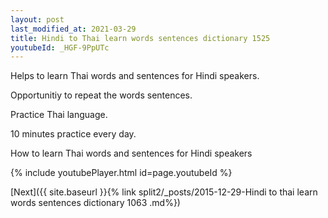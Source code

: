 ```yaml
---
layout: post
last_modified_at: 2021-03-29
title: Hindi to Thai learn words sentences dictionary 1525 
youtubeId: _HGF-9PpUTc
---
```

 
 
Helps to learn Thai words and sentences for Hindi speakers.

Opportunitiy to repeat the words sentences. 

Practice Thai language. 
 
10 minutes practice every day. 
 
How to learn Thai words and sentences for Hindi speakers 
 
{% include youtubePlayer.html id=page.youtubeId %}
 
 
[Next]({{ site.baseurl }}{% link  split2/_posts/2015-12-29-Hindi to thai learn words sentences dictionary 1063 .md%})
 
